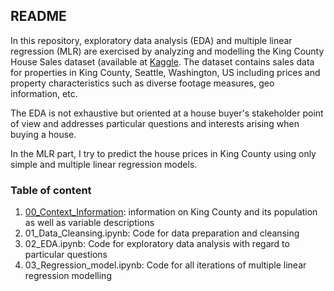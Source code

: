 ## README

In this repository, exploratory data analysis (EDA) and multiple linear regression (MLR) are exercised by analyzing and modelling the King County House Sales 
dataset (available at [Kaggle](https://www.kaggle.com/harlfoxem/housesalesprediction). The dataset contains sales data for properties in King County, Seattle, Washington, US including prices and property characteristics such as diverse footage measures, geo information, etc. 

The EDA is not exhaustive but oriented at a house buyer's stakeholder point of view and addresses particular questions and interests arising when buying a house.

In the MLR part, I try to predict the house prices in King County using only simple and multiple linear regression models. 

### Table of content

1. [00_Context_Information](https://github.com/PsychOpilio/nf_EDA_project/blob/master/00_Context_Information.ipynb): information on King County and its population as well as variable descriptions 
2. 01_Data_Cleansing.ipynb: Code for data preparation and cleansing
3. 02_EDA.ipynb: Code for exploratory data analysis with regard to particular questions
4. 03_Regression_model.ipynb: Code for all iterations of multiple linear regression modelling


